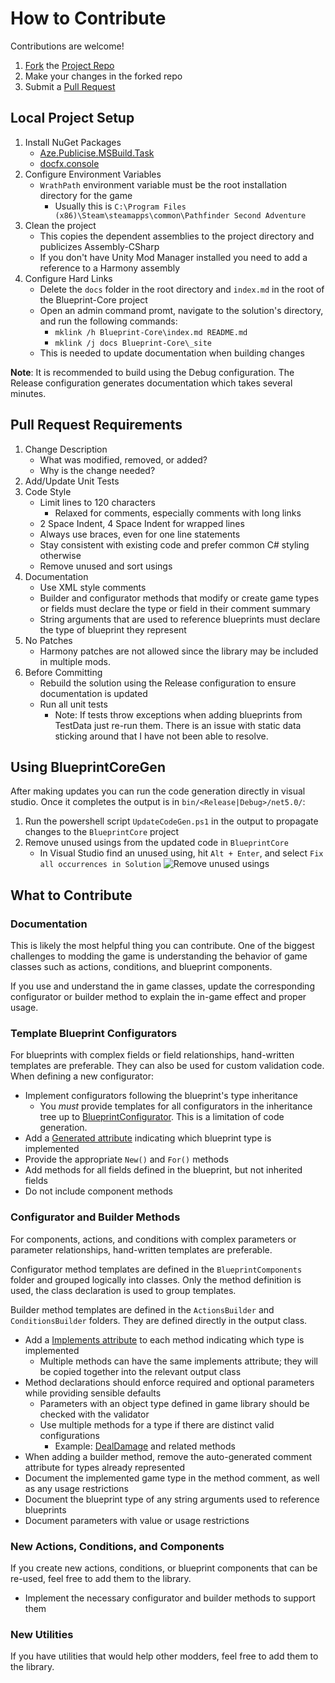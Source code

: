 ﻿# How to Contribute

Contributions are welcome!

1. [Fork](https://docs.github.com/en/get-started/quickstart/fork-a-repo) the [Project Repo](https://github.com/WittleWolfie/WW-Blueprint-Core)
2. Make your changes in the forked repo
3. Submit a [Pull Request](https://docs.github.com/en/get-started/quickstart/contributing-to-projects#making-a-pull-request)

## Local Project Setup

1. Install NuGet Packages
    * [Aze.Publicise.MSBuild.Task](https://www.nuget.org/packages/Aze.Publicise.MSBuild.Task/1.0.0)
    * [docfx.console](https://www.nuget.org/packages/docfx.console/)
2. Configure Environment Variables
    * `WrathPath` environment variable must be the root installation directory for the game
        * Usually this is `C:\Program Files (x86)\Steam\steamapps\common\Pathfinder Second Adventure`
3. Clean the project
    * This copies the dependent assemblies to the project directory and publicizes Assembly-CSharp
    * If you don't have Unity Mod Manager installed you need to add a reference to a Harmony assembly
4. Configure Hard Links
    * Delete the `docs` folder in the root directory and `index.md` in the root of the Blueprint-Core project
    * Open an admin command promt, navigate to the solution's directory, and run the following commands:
        * `mklink /h Blueprint-Core\index.md README.md`
        * `mklink /j docs Blueprint-Core\_site`
    * This is needed to update documentation when building changes

**Note**: It is recommended to build using the Debug configuration. The Release configuration generates documentation which takes several minutes.

## Pull Request Requirements

1. Change Description
    * What was modified, removed, or added?
    * Why is the change needed?
2. Add/Update Unit Tests
3. Code Style
    * Limit lines to 120 characters
        * Relaxed for comments, especially comments with long links
    * 2 Space Indent, 4 Space Indent for wrapped lines
    * Always use braces, even for one line statements
    * Stay consistent with existing code and prefer common C# styling otherwise
    * Remove unused and sort usings
4. Documentation
    * Use XML style comments
    * Builder and configurator methods that modify or create game types or fields must declare the type or field in their comment summary
    * String arguments that are used to reference blueprints must declare the type of blueprint they represent
5. No Patches
    * Harmony patches are not allowed since the library may be included in multiple mods.
6. Before Committing
    * Rebuild the solution using the Release configuration to ensure documentation is updated
    * Run all unit tests
        * Note: If tests throw exceptions when adding blueprints from TestData just re-run them. There is an issue with static data sticking around that I have not been able to resolve.

## Using BlueprintCoreGen

After making updates you can run the code generation directly in visual studio. Once it completes the output is in `bin/<Release|Debug>/net5.0/`:

1. Run the powershell script `UpdateCodeGen.ps1` in the output to propagate changes to the `BlueprintCore` project
2. Remove unused usings from the updated code in `BlueprintCore`
    * In Visual Studio find an unused using, hit `Alt + Enter`, and select `Fix all occurrences in Solution`
    ![Remove unused usings](~/images/remove_usings.png)

## What to Contribute

### Documentation

This is likely the most helpful thing you can contribute. One of the biggest challenges to modding the game is understanding the behavior of game classes such as actions, conditions, and blueprint components.

If you use and understand the in game classes, update the corresponding configurator or builder method to explain the in-game effect and proper usage.

### Template Blueprint Configurators

For blueprints with complex fields or field relationships, hand-written templates are preferable. They can also be used for custom validation code. When defining a new configurator:

* Implement configurators following the blueprint's type inheritance
    * You *must* provide templates for all configurators in the inheritance tree up to [BlueprintConfigurator](xref:BlueprintCore.Blueprints.Configurators.BlueprintConfigurator`1). This is a limitation of code generation.
* Add a [Generated attribute](xref:BlueprintCore.Utils.GeneratedAttribute) indicating which blueprint type is implemented
* Provide the appropriate `New()` and `For()` methods
* Add methods for all fields defined in the blueprint, but not inherited fields
* Do not include component methods

### Configurator and Builder Methods

For components, actions, and conditions with complex parameters or parameter relationships, hand-written templates are preferable.

Configurator method templates are defined in the `BlueprintComponents` folder and grouped logically into classes. Only the method definition is used, the class declaration is used to group templates.

Builder method templates are defined in the `ActionsBuilder` and `ConditionsBuilder` folders. They are defined directly in the output class.

* Add a [Implements attribute](xref:BlueprintCore.Utils.ImplementsAttribute) to each method indicating which type is implemented
    * Multiple methods can have the same implements attribute; they will be copied together into the relevant output class
* Method declarations should enforce required and optional parameters while providing sensible defaults
    * Parameters with an object type defined in game library should be checked with the validator
    * Use multiple methods for a type if there are distinct valid configurations
        * Example: [DealDamage](xref:BlueprintCore.Actions.Builder.ContextEx.ActionsBuilderContextEx.DealDamage(BlueprintCore.Actions.Builder.ActionsBuilder,Kingmaker.RuleSystem.Rules.Damage.DamageTypeDescription,Kingmaker.UnitLogic.Mechanics.ContextDiceValue,System.Boolean,System.Boolean,System.Boolean,System.Boolean,System.Nullable{System.Int32},System.Nullable{Kingmaker.UnitLogic.Abilities.AbilitySharedValue},System.Nullable{Kingmaker.UnitLogic.Abilities.AbilitySharedValue})) and related methods
* When adding a builder method, remove the auto-generated comment attribute for types already represented
* Document the implemented game type in the method comment, as well as any usage restrictions
* Document the blueprint type of any string arguments used to reference blueprints
* Document parameters with value or usage restrictions

### New Actions, Conditions, and Components

If you create new actions, conditions, or blueprint components that can be re-used, feel free to add them to the library.

* Implement the necessary configurator and builder methods to support them

### New Utilities

If you have utilities that would help other modders, feel free to add them to the library.